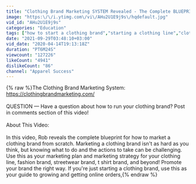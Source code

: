 ```yaml
---
title: "Clothing Brand Marketing SYSTEM Revealed - The Complete BLUEPRINT For Apparel Success"
image: "https:\/\/i.ytimg.com\/vi\/AHu2U1E9j9s\/hqdefault.jpg"
vid_id: "AHu2U1E9j9s"
categories: "Education"
tags: ["how to start a clothing brand","starting a clothing line","clothing line"]
date: "2021-09-29T03:48:10+03:00"
vid_date: "2020-04-14T19:13:18Z"
duration: "PT6M24S"
viewcount: "127226"
likeCount: "4941"
dislikeCount: "86"
channel: "Apparel Success"
---
```

{% raw %}The Clothing Brand Marketing System: <br /><a rel="nofollow" target="blank" href="https://clothingbrandmarketing.com/">https://clothingbrandmarketing.com/</a><br /><br />QUESTION — Have a question about how to run your clothing brand? Post in comments section of this video!<br /><br />About This Video:<br /><br />In this video, Rob reveals the complete blueprint for how to market a clothing brand from scratch. Marketing a clothing brand isn't as hard as you think, but knowing what to do and the actions to take can be challenging. Use this as your marketing plan and marketing strategy for your clothing line, fashion brand, streetwear brand, t shirt brand, and beyond! Promote your brand the right way. If you're just starting a clothing brand, use this as your guide to growing and getting online orders,{% endraw %}
